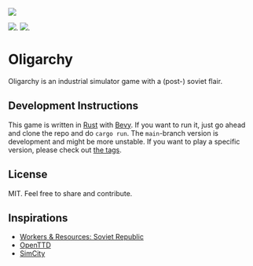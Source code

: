 ![](https://user-images.githubusercontent.com/89811191/131446776-e2e6c31f-6e84-47f5-bacc-2ff6544fd135.png)

[![](https://tokei.rs/b1/github/izhevskoye/oligarchy)](https://github.com/izhevskoye/oligarchy).
[![](https://img.shields.io/github/license/izhevskoye/oligarchy)](https://github.com/izhevskoye/oligarchy).

# Oligarchy

Oligarchy is an industrial simulator game with a (post-) soviet flair.

## Development Instructions

This game is written in [Rust](https://www.rust-lang.org/) with [Bevy](https://bevyengine.org/). If you want to run it, just go ahead and clone the repo and do `cargo run`. The `main`-branch version is development and might be more unstable. If you want to play a specific version, please check out [the tags](https://github.com/izhevskoye/oligarchy/tags).

## License

MIT. Feel free to share and contribute.

## Inspirations

- [Workers & Resources: Soviet Republic](https://store.steampowered.com/app/784150/Workers__Resources_Soviet_Republic/)
- [OpenTTD](https://www.openttd.org/)
- [SimCity](<https://en.wikipedia.org/wiki/SimCity_(1989_video_game)>)
